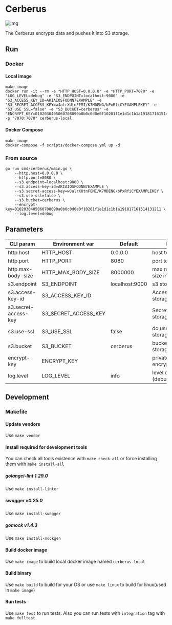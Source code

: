 # Cerberus
![img](https://img.shields.io/docker/build/decentr/cerberus)

The Cerberus encrypts data and pushes it into S3 storage.

## Run
### Docker
#### Local image
```
make image
docker run -it --rm -e "HTTP_HOST=0.0.0.0" -e "HTTP_PORT=7070" -e "LOG_LEVEL=debug" -e "S3_ENDPOINT=localhost:9000" -e "S3_ACCESS_KEY_ID=AKIAIOSFODNN7EXAMPLE" -e "S3_SECRET_ACCESS_KEY=wJalrXUtnFEMI/K7MDENG/bPxRfiCYEXAMPLEKEY" -e "S3_USE_SSL=false" -e "S3_BUCKET=cerberus" -e "ENCRYPT_KEY=0102030405060708090a0b0c0d0e0f10201f1e1d1c1b1a191817161514131211" -p "7070:7070" cerberus-local
```
#### Docker Compose
```
make image
docker-compose -f scripts/docker-compose.yml up -d
```
### From source
```
go run cmd/cerberus/main.go \
    --http.host=0.0.0.0 \
    --http.port=8080 \
    --s3.endpoint=localhost:9000 \
    --s3.access-key-id=AKIAIOSFODNN7EXAMPLE \
    --s3.secret-access-key=wJalrXUtnFEMI/K7MDENG/bPxRfiCYEXAMPLEKEY \
    --s3.use-ssl=false \
    --s3.bucket=cerberus \
    --encrypt-key=0102030405060708090a0b0c0d0e0f10201f1e1d1c1b1a191817161514131211 \
    --log.level=debug
```

## Parameters
| CLI param         | Environment var          | Default | Description
|---------------|------------------|---------------|---------------------------------
| http.host         | HTTP_HOST         | 0.0.0.0  | host to bind server
| http.port    | HTTP_PORT    | 8080  | port to listen
| http.max-body-size    | HTTP_MAX_BODY_SIZE    | 8000000  | max requests' body size in bytes
| s3.endpoint    | S3_ENDPOINT    | localhost:9000  | s3 storage endpoint
| s3.access-key-id    | S3_ACCESS_KEY_ID    |  | Access KeyID for S3 storage
| s3.secret-access-key    | S3_SECRET_ACCESS_KEY    |   | Secret Key for S3 storage
| s3.use-ssl    | S3_USE_SSL    | false  | do use ssl for S3 storage connection?
| s3.bucket    | S3_BUCKET    | cerberus  | bucket name for S3 storage
| encrypt-key    | ENCRYPT_KEY    |   | private key for data encryption in hex
| log.level   | LOG_LEVEL   | info  | level of logger (debug,info,warn,error)


## Development
### Makefile
#### Update vendors
Use `make vendor`
#### Install required for development tools
You can check all tools existence with `make check-all` or force installing them with `make install-all` 
##### golangci-lint 1.29.0
Use `make install-linter`
##### swagger v0.25.0
Use `make install-swagger`
##### gomock v1.4.3
Use `make install-mockgen`
#### Build docker image
Use `make image` to build local docker image named `cerberus-local`
#### Build binary
Use `make build` to build for your OS or use `make linux` to build for linux(used in `make image`) 
#### Run tests
Use `make test` to run tests. Also you can run tests with `integration` tag with `make fulltest`
